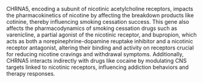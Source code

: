 CHRNA5, encoding a subunit of nicotinic acetylcholine receptors, impacts the pharmacokinetics of nicotine by affecting the breakdown products like cotinine, thereby influencing smoking cessation success. This gene also affects the pharmacodynamics of smoking cessation drugs such as varenicline, a partial agonist of the nicotinic receptor, and bupropion, which acts as both a norepinephrine-dopamine reuptake inhibitor and a nicotinic receptor antagonist, altering their binding and activity on receptors crucial for reducing nicotine cravings and withdrawal symptoms. Additionally, CHRNA5 interacts indirectly with drugs like cocaine by modulating CNS targets linked to nicotinic receptors, influencing addiction behaviors and therapy responses.